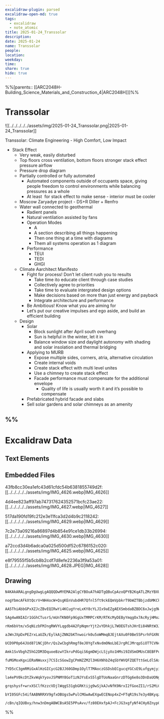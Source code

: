 ```yaml
---
excalidraw-plugin: parsed
excalidraw-open-md: true
tags:
  - excalidraw
  - note_atomic
title: 2025-01-24_Transsolar
description: 
date: 2025-01-24
name: Transsolar
people: 
location: 
weekday: 
time: 
share: true
hide: true
---
```

%%[parents:: [[ARC2048H-Building_Science_Materials_and_Construction_4|ARC2048H]]]%%
# Transsolar

![[../../../../../assets/img/2025-01-24_Transsolar.png|2025-01-24_Transsolar]]

Transsolar: Climate Engineering - High Comfort, Low Impact

- Stack Effect
    - Very weak, easily disturbed
    - Top floors cross ventilation, bottom floors stronger stack effect pressure airflow
    - Pressure drop diagram
    - Partially controlled or fully automated
        - Automated components outside of occupants space, giving people freedom to control environments while balancing pressures as a whole
        - At least  for stack effect to make sense - interior must be cooler
    - Moscow Zaryadye project - DS+R Diller + Renfro
    - Water wall connected to geothermal
        - Radient panels
        - Natural ventilation assisted by fans
        - Operation Modes
            - A
            - A section describing all things happening
            - Then one thing at a time with diagrams
            - Them all systems operation as 1 diagram
        - Performance
            - TEUI
            - TEDI
            - GHGI
    - Climate Aarchitect Manifesto
        - Fight for process! Don’t let client rush you to results
            - Take time ito educate client through case studies
            - Collectively agree to priorities
            - Take time to evaluate intergrated design options
            - Make decisions based on more than just energy and payback
            - Integrate architecture and performance
        - Be Ambitious! Know what you are aiming for
        - Let’s put our creative impulses and ego aside, and build an efficient building
    - Design
        - Solar
            - Block sunlight after April south overhang
            - Sun is helpful in the winter, let it in
            - Balance window size and daylight autonomy with shading and solar insolation and thermal bridging
        - Applying to MURB
            - Expose multiple sides, corners, atria, alternative circulation
            - Create internal voids
            - Create stack effect with multi level unites
            - Use a chimney to create stack effect
            - Facade performance must compensate for the additional envelope
                - Quality of life is usually worth it and it’s possible to compensate
        - Prefabricated hybrid facade and slabs
        - Sell solar gardens and solar chimneys as an amenity

%%
---

# Excalidraw Data

## Text Elements
## Embedded Files
43fb8cc30ea1efc43d61cfdc54b6381855749d2f: [[../../../../../assets/img/IMG_4626.webp|IMG_4626]]

4d4ee823aff97ab747317624352571bcfc23ae22: [[../../../../../assets/img/IMG_4627.webp|IMG_4627]]

517da190fd19fc212e3e11fca3d2d4b9c2118242: [[../../../../../assets/img/IMG_4629.webp|IMG_4629]]

7c2e73a09216a86897d4b854e91ce1db33b26994: [[../../../../../assets/img/IMG_4630.webp|IMG_4630]]

a72ccd3d4b6adca0a025d500df52c6786152c020: [[../../../../../assets/img/IMG_4625.webp|IMG_4625]]

e8f79555f5b5cb8b2cdf7d8efe2236a3f9a53a01: [[../../../../../assets/img/IMG_4628.JPEG|IMG_4628]]

## Drawing
```compressed-json
N4KAkARALgngDgUwgLgAQQQDwMYEMA2AlgCYBOuA7hADTgQBuCpAzoQPYB2KqATLZMzYBXUtiRoIACyhQ4zZAHoFAc0JRJQgEYA6bGwC2CgF7N6hbEcK4OCtptbErHALRY8RMpWdx8Q1TdIEfARcZgRmBShcZQUebQB2bQBWGjoghH0EDihmbgBtcDBQMBKIEm5oAGZSJLh4gEkqflLYRArCfWikZshMbgBGJKTtHgBOAA5KgDZKnh4ABnH++Mqk

nogYbmcAFkXtQcrV+NH4ocW+QsgKEnVubdHR7Qfnl5ft9ckEQmVpbkrT9bWZTBbjzdbMKCkNgAawQAGE2Pg2KQKpDrMw4LhAtlUiVIJpcNhocooUIOMQEUiURI0RwMVislBcaUAGaEfD4ADKsBBEkkhI0gWZAkhMIQAHUbpIBuDRbDuTBeehBB5hRBST8OOFcmh+us2JjsGpNrr5mDLurhOStcwdagOEIOeCEAhiHdKktRutGCx2FxdVMvRafaxO

AA5ThiAbbGPxXZJcZBvEQIRwYi4KCugYreLxKY8cYLJIx9aEZgAEXSmbdaBZBDC6xJwjg9WIdryAF11porcQAKLBTLZdtdi1EDjQ7gOp1jthErO1+sIdZs4KtirbSoszTjbDYSrzEL9BAs7Cb4hTfrYFnEbDFzQzJbjIZx0bEHgstXMdziVAFPFgHqlyAZco7JoQ5JYBUuD9GqLLkJk65oNO+CyhmQh2hAiDkhByhqtgUJwFOjr4IUAC+zTFKU5Q

SAg4wANIAIr1GGhCTusrS/mUnTKN0Fp9GgUxTMMPCrKM/RTKcMyDEByYmqgOx7AcRyjHMoz3HG6zXMQtxoPcjyvIZDzvBanzfL8aD/GsFpAkq5rJhCUKwpSyKouQdKYtiTLdoSxKkuSLnUugtL0l5cHslyPJcfy2CCnxDlyhKUoyhajligqSoQCq5TrBqkg2nasmlAahLGgMZq5b2BXETODkujWqD9P8/T2aUIZ+tw8StZA7XhpGv6rEslT9Dwkn

rKm6bVtm/x5qNizbFMJngRWVYLqgdb4A2FpNqmrYjt2vYDhkjL7WOEGTshJHrEi84NRtW3JquCBIeg2zENsLqFpUuAsiyJy4JocYrMs+abkkPBJPE/SaNe2CibgCBzF+P75MBRUlP0oGlpBAnoLgPBwQhz0NShaFQBhFTYY4HB4esBEGjVpElBRhRUZANHoAAEpzABiACCLEAEoABpqpx7Q8fFpS44MIkTNMBbDbGCbrPJzj9Ns2hiRDwPjFM8yS

aJWnJXpDxPEZrxLaUZk/EylkAjZNN2bKTnwoirk0u5oWMmqBJEjtAXu0F0Be55PsrhFGXRQKIhSyKruSjp0q6i76VRRU2VupVfj5dqKXJiVRqwOV3WWmSxDVZdtWlGEa3xIW8Tekwob+o1TVN76fUcFGurqYW4zHJUSalBNGZrcsM35vrCbzFb7MrcEU2Lpty7baSLZtvkYGlD25dHUOORb9d52M9dc6wndS4R2uDUQEkyzpv0ozzDeT+njwI0IJ

UCD9P0p64JUd871NCjDhr/Qs2wCbghRmgf8eJ0YgTxNvdmONoLbEJrgRCJMrqpSiOTTCVNcL4UIozcilELQcywswTmAApAAqhecYYt4BcQ6F0NUuMhIiTEhJCY2wkgzEqKrLYGstZJFUgIvMz4Vj3ymMbJO3AkgVVMl8W2fwHbJlsr+UuaVnJBzcuiMOOIfL+38hSfRntDEMmMRaVckVFTR1irHL8iVE66UaqneU6cJCZzVHlSuHiLSFzKqaUuZi

Amk1SvVbghZ5hG2DM3DquoeBzwYIkruPdGqiS6gmDWjcLSjyXo1HMs19ZdSmOMUsC8EBFPuqvZMO0N6nWTLvck+8TpHzOhOU+s5brcDqdfYmFR4hwwQCsXA8xVISVwHrRM8RgHPg+uJMQ/RiCaEOJoUaxlkYEF/HAjGPREElGQWUVBEhcApBXETF6kSEroQIVkamtMLT0yIlXJmYAWYlDZmUW+AAVJInNRgAHFOSc0/BxFhEt2HrFxs4VYmsZjiW

fuMGMoxKgxiERaNWuxxj7CSIcSGowZgCPmNZZM2l3H6XNhbZ4qSbYWVQFZQETttGeLdlSAxHlrHeQtH7PyvZApcu9jYx6kdvHoBinFFxCcTaBISq7KOGdEQ5QtP4vOKcgmGhCY1ZRyZwkavtDguqa1cljQSZ3Vu+YO4twjN3X8gw4mTIWjwfJyZCnjxKfmSYSjixVMrIvNaAy17Nj2p0lph1BwdNgSc8cF0jXV0gDdC+/Sr62PZEM858QeB7mIIA

7YD5cC3gmRMiGxAlHzGICycG2BJJ60GDmp1OylT7MAoczGSDsbECgucqYGCsE9LufgymjyiF0xIe8shrMKG300FAPsnJ6gAAVTDMLaBINhvEOFbARdoJFT8mpPw/tsN1pQ1aiO1gIyYExJL9D1vI9xFaPiqMZcyx2wI2W4NdkKyx3KwomIFeXH9wVQ48vChyJVfIY5CnZW45O8qa6JUg8qFVWc1XCE1Ia9GEBgnF1Cdna0hrbk12iWgZ+hwLjJl6

la4ePV0kcDtZkvWqkYyovJSPNMY8GoT1zNJYsExS5lgDTUoNaaGnrzDTGg6e8o3DnDaUONg6FPn1EyvQZL0MDjBZMcIYSRq2aCSNgHcmzsBVvmeME8iNRJTAAX9C5315iwWgbs1GAEEEduOV2nteN4gQHIuAMCEBcBwDgNyMe3AqLQE+JkCoRA1HNAYIQBAFAABCvkA7mM5RIAAxL9PLELCgQGwCILy9RMz6G5N+ix6BsvHjq1LIrJXGRlYyGl0x

grqshysf+wrxXSClfKzzcVDjlWqgS31gbGRKtijg9wSjkAJvNfK9NrxI2fGoeZI1/rS2MiCww7nW0oJxtNeyC1/QAB5bVeHdWtS25N/QPNOBQB5pg9k8lKm9ZO1AM7j3sickIEYX8CxjvbdO+Vv5WAoB8zi63CAwQWS8tKItsHU2oikCh/1tgFBPhFqU3dnb+g+zkj5pj7HIRb5YihE0T7oPvvlZJ1Tv5UKfH8lIERBL34oQclFmgcRjwNYEus5J

bYI05GFc54ifAABNRRXV9gfxOBUgs5wPulCMGwAwEXgwECENop4xZ+FTqR19s7e3y4BKyqz9nhWSQkH+4Dubt3bfEG5AgN5qB2MQGdwAWTYN2onANgiXzUzb0gJBgM/JS4iW+pBlAEgABQf0brwZY1AU/J/mMkAAlGqQWCBlCOixBUWPCfRJgl4AeNPZe0+Z6SDno3C2vsrYQJdqAfo7TEYgPBTBCA8+QTDzTLXyYsiB7WpCXXdMiDu/H/U0oHAe

/cBn/qIQUBxy/hnw3nDmgABWCBsA5E5PPuAvv/fz80EHxfpAJ+FcJG3xgfyNf4CHy0Znyp0j746nTDCUADBM/XQm1CXpFNZeB6BTUIKHD/e/R/UhZmcAL5LvDNO0YAMiEAMiIAA=
```
%%